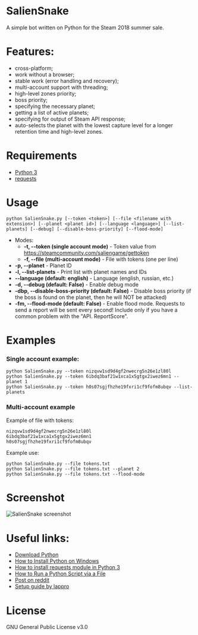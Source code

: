 # SalienSnake
A simple bot written on Python for the Steam 2018 summer sale.

# Features:
* cross-platform;
* work without a browser;
* stable work (error handling and recovery);
* multi-account support with threading;
* high-level zones priority;
* boss priority;
* specifying  the necessary planet;
* getting a list of active planets;
* specifying  for output of Steam API response;
* auto-selects the planet with the lowest capture level for a longer retention time and high-level zones.

# Requirements
* [Python 3](https://www.python.org/)
* [requests](https://pypi.org/project/requests/)

# Usage
```
python SalienSnake.py [--token <token>] [--file <filename with extension>] [--planet <planet id>] [--language <language>] [--list-planets] [--debug] [--disable-boss-priority] [--flood-mode]
```

* Modes:
    * **-t, --token (single account mode)** - Token value from https://steamcommunity.com/saliengame/gettoken
    * **-f, --file (multi-account mode)** - File with tokens (one per line)
* **-p, --planet** - Planet ID
* **-l, --list-planets** - Print list with planet names and IDs
* **--language (default: english)** - Language (english, russian, etc.)
* **-d, --debug (default: False)** - Enable debug mode
* **-dbp, --disable-boss-priority (default: False)** - Disable boss priority (if the boss is found on the planet, then he will NOT be attacked)
* **-fm, --flood-mode (default: False)** - Enable flood mode. Requests to send a report will be sent every second! Include only if you have a common problem with the "API. ReportScore".

# Examples
### Single account example:
```
python SalienSnake.py --token nizqvw1sd9d4gf2nwecrg5n26e1zl80l
python SalienSnake.py --token 6ibdq3baf21w1xca1x5gtgx2iwez6mn1 --planet 1
python SalienSnake.py --token h0s07sgjfhzhe19fxri1cf9fofm8ubqv --list-planets
```

### Multi-account example

Example of file with tokens:
```
nizqvw1sd9d4gf2nwecrg5n26e1zl80l
6ibdq3baf21w1xca1x5gtgx2iwez6mn1
h0s07sgjfhzhe19fxri1cf9fofm8ubqv
```

Example use:
```
python SalienSnake.py --file tokens.txt
python SalienSnake.py --file tokens.txt --planet 2
python SalienSnake.py --file tokens.txt --flood-mode
```
# Screenshot
![SalienSnake screenshot](https://i.imgur.com/7fkYNWy.png)

# Useful links:
* [Download Python](https://www.python.org/downloads/)
* [How to Install Python on Windows](https://www.howtogeek.com/197947/how-to-install-python-on-windows/)
* [How to install requests module in Python 3](https://stackoverflow.com/questions/30362600/how-to-install-requests-module-in-python-3-4-instead-of-2-7)
* [How to Run a Python Script via a File](https://www.pythoncentral.io/execute-python-script-file-shell/)
* [Post on reddit](https://www.reddit.com/r/salien/comments/8t2fpi/saliensnake_a_simple_bot_for_the_steam_2018/)
* [Setup guide by lappro](https://www.reddit.com/r/salien/comments/8szkv4/best_bot/e15s8m8)

# License
GNU General Public License v3.0
